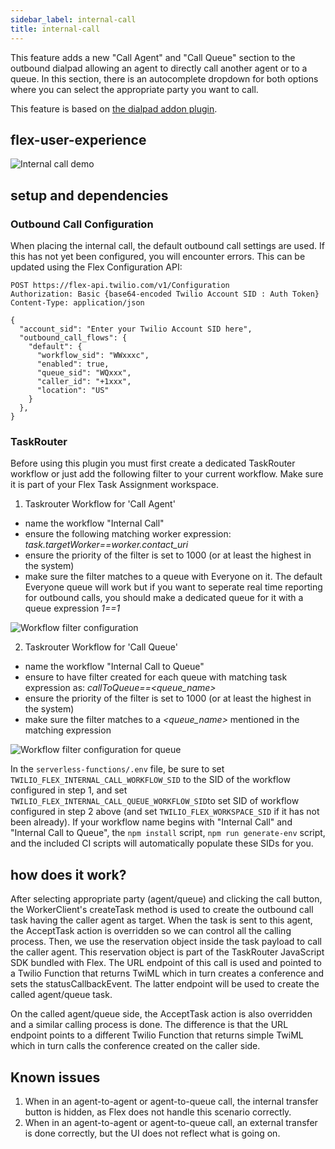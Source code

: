 ```yaml
---
sidebar_label: internal-call
title: internal-call
---
```


This feature adds a new "Call Agent" and "Call Queue" section to the outbound dialpad allowing an agent to directly call another agent or to a queue. In this section, there is an autocomplete dropdown for both options where you can select the appropriate party you want to call.

This feature is based on [the dialpad addon plugin](https://github.com/twilio-professional-services/flex-dialpad-addon-plugin).

## flex-user-experience

![Internal call demo](/img/features/internal-call/outbound_call_queue.gif)

## setup and dependencies

### Outbound Call Configuration

When placing the internal call, the default outbound call settings are used. If this has not yet been configured, you will encounter errors. This can be updated using the Flex Configuration API:

```
POST https://flex-api.twilio.com/v1/Configuration
Authorization: Basic {base64-encoded Twilio Account SID : Auth Token}
Content-Type: application/json

{
  "account_sid": "Enter your Twilio Account SID here",
  "outbound_call_flows": {
    "default": {
      "workflow_sid": "WWxxxc",
      "enabled": true,
      "queue_sid": "WQxxx",
      "caller_id": "+1xxx",
      "location": "US"
    }
  },
}
```

### TaskRouter

Before using this plugin you must first create a dedicated TaskRouter workflow or just add the following filter to your current workflow. Make sure it is part of your Flex Task Assignment workspace.

1. Taskrouter Workflow for 'Call Agent'
  - name the workflow "Internal Call"
  - ensure the following matching worker expression: _task.targetWorker==worker.contact_uri_
  - ensure the priority of the filter is set to 1000 (or at least the highest in the system)
  - make sure the filter matches to a queue with Everyone on it. The default Everyone queue will work but if you want to seperate real time reporting for outbound calls, you should make a dedicated queue for it with a queue expression _1==1_

![Workflow filter configuration](/img/features/internal-call/outbound-filter.png)

2. Taskrouter Workflow for 'Call Queue'
  - name the workflow "Internal Call to Queue"
  - ensure to have filter created for each queue with matching task expression as: _callToQueue==<queue_name>_
  - ensure the priority of the filter is set to 1000 (or at least the highest in the system)
  - make sure the filter matches to a _<queue_name>_ mentioned in the matching expression

![Workflow filter configuration for queue](/img/features/internal-call/outbound-call-queue-filter.png)

In the `serverless-functions/.env` file, be sure to set `TWILIO_FLEX_INTERNAL_CALL_WORKFLOW_SID` to the SID of the workflow configured in step 1,
and set `TWILIO_FLEX_INTERNAL_CALL_QUEUE_WORKFLOW_SID`to set SID of workflow configured in step 2 above (and set `TWILIO_FLEX_WORKSPACE_SID` if it has not been already). If your workflow name begins with "Internal Call" and "Internal Call to Queue", the `npm install` script, `npm run generate-env` script, and the included CI scripts will automatically populate these SIDs for you.

## how does it work?

After selecting appropriate party (agent/queue) and clicking the call button, the WorkerClient's createTask method is used to create the outbound call task having the caller agent as target. When the task is sent to this agent, the AcceptTask action is overridden so we can control all the calling process. Then, we use the reservation object inside the task payload to call the caller agent. This reservation object is part of the TaskRouter JavaScript SDK bundled with Flex. The URL endpoint of this call is used and pointed to a Twilio Function that returns TwiML which in turn creates a conference and sets the statusCallbackEvent. The latter endpoint will be used to create the called agent/queue task.

On the called agent/queue side, the AcceptTask action is also overridden and a similar calling process is done. The difference is that the URL endpoint points to a different Twilio Function that returns simple TwiML which in turn calls the conference created on the caller side.

## Known issues

1. When in an agent-to-agent or agent-to-queue call, the internal transfer button is hidden, as Flex does not handle this scenario correctly.
2. When in an agent-to-agent or agent-to-queue call, an external transfer is done correctly, but the UI does not reflect what is going on.
